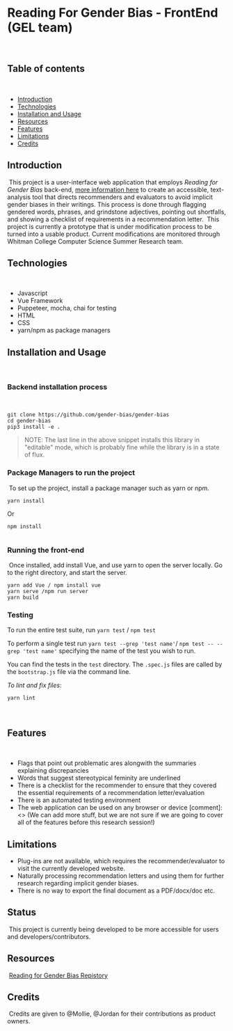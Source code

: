 # Reading For Gender Bias - FrontEnd (GEL team)
​
## Table of contents 
​
* [Introduction](#Introduction)
* [Technologies](#Technologies)
* [Installation and Usage](#Installation)
* [Resources](#Resources)
* [Features](#Features)
* [Limitations](#Limitations)
* [Credits](#Credits)
​
## Introduction
​
This project is a user-interface web application that employs *Reading for Gender Bias* back-end, [more information here](https://github.com/glam-lab/gender-bias) to create an accessible, text-analysis tool that directs recommenders and evaluators to avoid implicit gender biases in their writings. This process is done through flagging gendered words, phrases, and grindstone adjectives, pointing out shortfalls, and showing a checklist of requirements in a recommendation letter.
​
This project is currently a prototype that is under modification process to be turned into a usable product. Current modifications are monitored through Whitman College Computer Science Summer Research team.
​
## Technologies
​
* Javascript
* Vue Framework
* Puppeteer, mocha, chai for testing
* HTML
* CSS
* yarn/npm as package managers
​
## Installation and Usage
​
### Backend installation process
​
```
git clone https://github.com/gender-bias/gender-bias
cd gender-bias
pip3 install -e .
```
> NOTE: The last line in the above snippet installs this library in "editable" mode, which is probably fine while the library is in a state of flux.
​
### Package Managers to run the project
​
To set up the project, install a package manager such as yarn or npm.
```
yarn install
```
Or 
```
npm install
​
``` 
### Running the front-end 
​
Once installed, add install Vue, and use yarn to open the server locally. Go to the right directory, and start the server. 
​
```
yarn add Vue / npm install vue
yarn serve /npm run server
yarn build
```

### Testing

To run the entire test suite, run `yarn test` / `npm test`

To perform a single test run `yarn test --grep 'test name'`/ `npm test -- --grep 'test name'` specifying the name of the test you wish to run.

​You can find the tests in the `test` directory. The `.spec.js` files are called by the `bootstrap.js` file via the command line. 

*To lint and fix files*:
​
```
yarn lint
```
​
​
## Features
​
* Flags that point out problematic ares alongwith the summaries explaining discrepancies
* Words that suggest stereotypical feminity are underlined
* There is a checklist for the recommender to ensure that they covered the essential requirements of a recommendation letter/evaluation
* There is an automated testing environment
* The web application can be used on any browser or device
[comment]: <> (We can add more stuff, but we are not sure if we are going to cover all of the features before this research session!)
​
​
## Limitations
* Plug-ins are not available, which requires the recommender/evaluator to visit the currently developed website. 
* Naturally processing recommendation letters and using them for further research regarding implicit gender biases. 
* There is no way to export the final document as a PDF/docx/doc etc.

## Status
​
This project is currently being developed to be more accessible for users and developers/contributors. 
​
## Resources
​
[Reading for Gender Bias Repistory](https://github.com/glam-lab/gender-bias#reading-for-gender-bias) 
​
## Credits
​
Credits are given to @Mollie, @Jordan for their contributions as product owners.
